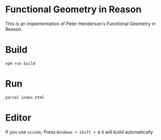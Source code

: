 # Functional Geometry in Reason

This is an implementation of Peter Henderson's Functional Geometry in Reason.

# Build
```
npm run build
```

# Run 
```
parcel index.html
```

# Editor
If you use `vscode`, Press `Windows + Shift + B` it will build automatically
